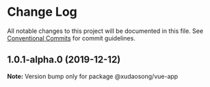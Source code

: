 # Change Log

All notable changes to this project will be documented in this file.
See [Conventional Commits](https://conventionalcommits.org) for commit guidelines.

## 1.0.1-alpha.0 (2019-12-12)

**Note:** Version bump only for package @xudaosong/vue-app
